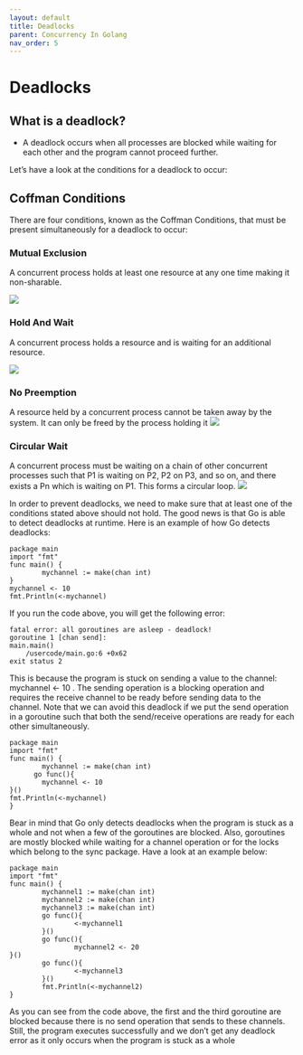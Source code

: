 ```yaml
---
layout: default
title: Deadlocks
parent: Concurrency In Golang
nav_order: 5
---
```

 # Deadlocks
 
 ## What is a deadlock?
 - A deadlock occurs when all processes are blocked while waiting for each
other and the program cannot proceed further.

Let’s have a look at the conditions for a deadlock to occur:

## Coffman Conditions 

There are four conditions, known as the Coffman Conditions, that must be
present simultaneously for a deadlock to occur:

### Mutual Exclusion 
A concurrent process holds at least one resource at any one time making it non-sharable.

![](https://raw.githubusercontent.com/sangam14/GopherLabs/master/img/Mutual-Exclusion.png)

### Hold And Wait 
A concurrent process holds a resource and is waiting for an additional
resource.

![](https://raw.githubusercontent.com/sangam14/GopherLabs/master/img/hold-wait.png)

### No Preemption 
A resource held by a concurrent process cannot be taken away by the system.
It can only be freed by the process holding it
![](https://raw.githubusercontent.com/sangam14/GopherLabs/master/img/No-Preemption.png)

### Circular Wait 
A concurrent process must be waiting on a chain of other concurrent processes such that P1 is waiting 
on P2, P2 on P3, and so on, and there exists a Pn which is waiting on P1. This forms a circular loop.
![](https://raw.githubusercontent.com/sangam14/GopherLabs/master/img/Circular-Wait.png)

In order to prevent deadlocks, we need to make sure that at least one of the conditions stated above should not hold. The good news is that Go is able to detect deadlocks at runtime.
Here is an example of how Go detects deadlocks:

```
package main
import "fmt"
func main() {
        mychannel := make(chan int)
}
mychannel <- 10
fmt.Println(<-mychannel)

```

If you run the code above, you will get the following error:

```
fatal error: all goroutines are asleep - deadlock!
goroutine 1 [chan send]:
main.main()
    /usercode/main.go:6 +0x62
exit status 2

```
This is because the program is stuck on sending a value to the channel: mychannel <- 10 . The sending operation is a blocking operation and requires
the receive channel to be ready before sending data to the channel.
Note that we can avoid this deadlock if we put the send operation in a goroutine such that both the send/receive operations are ready for each other simultaneously.


```
package main
import "fmt"
func main() {
        mychannel := make(chan int)
      go func(){
        mychannel <- 10
}()
fmt.Println(<-mychannel)
}

```
Bear in mind that Go only detects deadlocks when the program is stuck as a whole and not when a few of the goroutines are blocked. 
Also, goroutines are mostly blocked while waiting for a channel operation or for the locks which belong to the sync package. Have a look 
at an example below:

```
package main
import "fmt"
func main() {
        mychannel1 := make(chan int)
        mychannel2 := make(chan int)
        mychannel3 := make(chan int)
        go func(){
                <-mychannel1
        }()
        go func(){
                mychannel2 <- 20
}()
        go func(){
                <-mychannel3
        }()
        fmt.Println(<-mychannel2)
}

```

As you can see from the code above, the first and the third goroutine are blocked because there is no send operation that sends to these channels.
Still, the program executes successfully and we don’t get any deadlock error as it only occurs when the program is stuck as a whole

